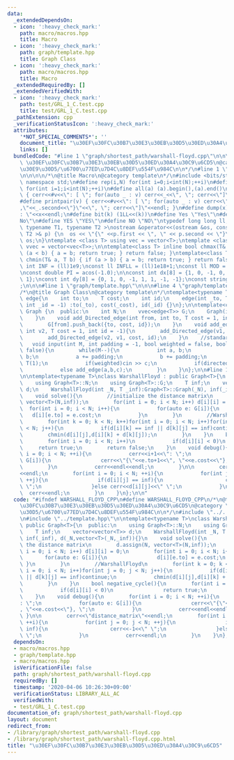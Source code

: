 ```yaml
---
data:
  _extendedDependsOn:
  - icon: ':heavy_check_mark:'
    path: macro/macros.hpp
    title: Macro
  - icon: ':heavy_check_mark:'
    path: graph/template.hpp
    title: Graph Class
  - icon: ':heavy_check_mark:'
    path: macro/macros.hpp
    title: Macro
  _extendedRequiredBy: []
  _extendedVerifiedWith:
  - icon: ':heavy_check_mark:'
    path: test/GRL_1_C.test.cpp
    title: test/GRL_1_C.test.cpp
  _pathExtension: cpp
  _verificationStatusIcon: ':heavy_check_mark:'
  attributes:
    '*NOT_SPECIAL_COMMENTS*': ''
    document_title: "\u30EF\u30FC\u30B7\u30E3\u30EB\u30D5\u30ED\u30A4\u30C9\u6CD5"
    links: []
  bundledCode: "#line 1 \"graph/shortest_path/warshall-floyd.cpp\"\n\n\n/*\n@title\
    \ \u30EF\u30FC\u30B7\u30E3\u30EB\u30D5\u30ED\u30A4\u30C9\u6CD5\n@category \u30B0\
    \u30E9\u30D5/\u6700\u77ED\u7D4C\u8DEF\u554F\u984C\n\n*/\n#line 1 \"macro/macros.hpp\"\
    \n\n\n\n/*\n@title Macro\n@category template\n*/\n#include <bits/stdc++.h>\nusing\
    \ namespace std;\n#define rep(i,N) for(int i=0;i<int(N);++i)\n#define rep1(i,N)\
    \ for(int i=1;i<int(N);++i)\n#define all(a) (a).begin(),(a).end()\n#define print(v)\
    \ { cerr<<#v<<\": [ \"; for(auto _ : v) cerr<<_<<\", \"; cerr<<\"]\"<<endl; }\n\
    #define printpair(v) { cerr<<#v<<\": [ \"; for(auto _ : v) cerr<<\"{\"<<_.first<<\"\
    ,\"<<_.second<<\"}\"<<\", \"; cerr<<\"]\"<<endl; }\n#define dump(x) cerr<<#x<<\"\
    : \"<<x<<endl;\n#define bit(k) (1LL<<(k))\n#define Yes \"Yes\"\n#define No \"\
    No\"\n#define YES \"YES\"\n#define NO \"NO\"\ntypedef long long ll;\n\ntemplate<\
    \ typename T1, typename T2 >\nostream &operator<<(ostream &os, const pair< T1,\
    \ T2 >& p) {\n  os << \"{\" <<p.first << \", \" << p.second << \"}\";\n  return\
    \ os;\n}\ntemplate <class T> using vec = vector<T>;\ntemplate <class T> using\
    \ vvec = vector<vec<T>>;\n\ntemplate<class T> inline bool chmax(T& a, T b) { if\
    \ (a < b) { a = b; return true; } return false; }\ntemplate<class T> inline bool\
    \ chmin(T& a, T b) { if (a > b) { a = b; return true; } return false; }\n\nconst\
    \ int INF = (ll)1e9;\nconst ll INFLL = (ll)1e18+1;\nconst ll MOD = (ll)1e9+7;\n\
    \nconst double PI = acos(-1.0);\n\nconst int dx[8] = {1, 0, -1, 0, 1, -1, -1,\
    \ 1};\nconst int dy[8] = {0, 1, 0, -1, 1, 1, -1, -1};\nconst string dir = \"DRUL\"\
    ;\n\n\n#line 1 \"graph/template.hpp\"\n\n\n#line 4 \"graph/template.hpp\"\n\n\
    /*\n@title Graph Class\n@category template\n*/\ntemplate<typename T = int>\nstruct\
    \ edge{\n    int to;\n    T cost;\n    int id;\n    edge(int _to, T _cost = 1,\
    \ int _id = -1) :to(_to), cost(_cost), id(_id) {}\n};\n\ntemplate<class T>\nclass\
    \ Graph {\n  public:\n    int N;\n    vvec<edge<T>> G;\n    Graph(int _N): N(_N),G(_N){\n\
    \    }\n    void add_Directed_edge(int from, int to, T cost = 1, int id = -1){\n\
    \        G[from].push_back({to, cost, id});\n    }\n    void add_edge(int v1,\
    \ int v2, T cost = 1, int id = -1){\n        add_Directed_edge(v1, v2, cost, id);\n\
    \        add_Directed_edge(v2, v1, cost, id);\n    }\n    //standard input\n \
    \   void input(int M, int padding = -1, bool weighted = false, bool directed =\
    \ false){\n        while(M--){\n            int a, b;\n            cin >> a >>\
    \ b;\n            a += padding;\n            b += padding;\n            T c =\
    \ T(1);\n            if(weighted)cin >> c;\n            if(directed)add_Directed_edge(a,b,c);\n\
    \            else add_edge(a,b,c);\n        }\n    }\n};\n\n#line 10 \"graph/shortest_path/warshall-floyd.cpp\"\
    \n\ntemplate<typename T>\nclass WarshallFloyd : public Graph<T>{\n  public:\n\
    \    using Graph<T>::N;\n    using Graph<T>::G;\n    T inf;\n    vector<vector<T>>\
    \ d;\n    WarshallFloyd(int _N, T _inf):Graph<T>::Graph(_N), inf(_inf), d(_N,vector<T>(_N,_inf)){}\n\
    \    void solve(){\n        //initialize the distance matrix\n        d.assign(N,\
    \ vector<T>(N,inf));\n        for(int i = 0; i < N; i++) d[i][i] = 0;\n      \
    \  for(int i = 0; i < N; i++){\n            for(auto e: G[i]){\n             \
    \   d[i][e.to] = e.cost;\n            }\n        }\n        //WarshallFloyd\n\
    \        for(int k = 0; k < N; k++)for(int i = 0; i < N; i++)for(int j = 0; j\
    \ < N; j++){\n            if(d[i][k] == inf || d[k][j] == inf)continue;\n    \
    \        chmin(d[i][j],d[i][k] + d[k][j]);\n        }\n    }\n    bool negative_cycle(){\n\
    \        for(int i = 0; i < N; i++)\n            if(d[i][i] < 0)\n           \
    \     return true;\n        return false;\n    }\n    void debug(){\n        for(int\
    \ i = 0; i < N; ++i){\n            cerr<<i+1<<\": \";\n            for(auto e:\
    \ G[i]){\n                cerr<<\"{\"<<e.to+1<<\", \"<<e.cost<<\"}, \";\n    \
    \        }\n            cerr<<endl<<endl;\n        }\n\n        cerr<<\"distance_matrix\"\
    <<endl;\n        for(int i = 0; i < N; ++i){\n            for(int j = 0; j < N;\
    \ ++j){\n                if(d[i][j] == inf){\n                    cerr<<-1<<\"\
    \ \";\n                }else cerr<<d[i][j]<<\" \";\n            }\n          \
    \  cerr<<endl;\n        }\n    }\n};\n\n"
  code: "#ifndef WARSHALL_FLOYD_CPP\n#define WARSHALL_FLOYD_CPP\n/*\n@title \u30EF\
    \u30FC\u30B7\u30E3\u30EB\u30D5\u30ED\u30A4\u30C9\u6CD5\n@category \u30B0\u30E9\
    \u30D5/\u6700\u77ED\u7D4C\u8DEF\u554F\u984C\n\n*/\n#include \"../../macro/macros.hpp\"\
    \n#include \"../template.hpp\"\n\ntemplate<typename T>\nclass WarshallFloyd :\
    \ public Graph<T>{\n  public:\n    using Graph<T>::N;\n    using Graph<T>::G;\n\
    \    T inf;\n    vector<vector<T>> d;\n    WarshallFloyd(int _N, T _inf):Graph<T>::Graph(_N),\
    \ inf(_inf), d(_N,vector<T>(_N,_inf)){}\n    void solve(){\n        //initialize\
    \ the distance matrix\n        d.assign(N, vector<T>(N,inf));\n        for(int\
    \ i = 0; i < N; i++) d[i][i] = 0;\n        for(int i = 0; i < N; i++){\n     \
    \       for(auto e: G[i]){\n                d[i][e.to] = e.cost;\n           \
    \ }\n        }\n        //WarshallFloyd\n        for(int k = 0; k < N; k++)for(int\
    \ i = 0; i < N; i++)for(int j = 0; j < N; j++){\n            if(d[i][k] == inf\
    \ || d[k][j] == inf)continue;\n            chmin(d[i][j],d[i][k] + d[k][j]);\n\
    \        }\n    }\n    bool negative_cycle(){\n        for(int i = 0; i < N; i++)\n\
    \            if(d[i][i] < 0)\n                return true;\n        return false;\n\
    \    }\n    void debug(){\n        for(int i = 0; i < N; ++i){\n            cerr<<i+1<<\"\
    : \";\n            for(auto e: G[i]){\n                cerr<<\"{\"<<e.to+1<<\"\
    , \"<<e.cost<<\"}, \";\n            }\n            cerr<<endl<<endl;\n       \
    \ }\n\n        cerr<<\"distance_matrix\"<<endl;\n        for(int i = 0; i < N;\
    \ ++i){\n            for(int j = 0; j < N; ++j){\n                if(d[i][j] ==\
    \ inf){\n                    cerr<<-1<<\" \";\n                }else cerr<<d[i][j]<<\"\
    \ \";\n            }\n            cerr<<endl;\n        }\n    }\n};\n#endif"
  dependsOn:
  - macro/macros.hpp
  - graph/template.hpp
  - macro/macros.hpp
  isVerificationFile: false
  path: graph/shortest_path/warshall-floyd.cpp
  requiredBy: []
  timestamp: '2020-04-06 10:26:30+09:00'
  verificationStatus: LIBRARY_ALL_AC
  verifiedWith:
  - test/GRL_1_C.test.cpp
documentation_of: graph/shortest_path/warshall-floyd.cpp
layout: document
redirect_from:
- /library/graph/shortest_path/warshall-floyd.cpp
- /library/graph/shortest_path/warshall-floyd.cpp.html
title: "\u30EF\u30FC\u30B7\u30E3\u30EB\u30D5\u30ED\u30A4\u30C9\u6CD5"
---
```

